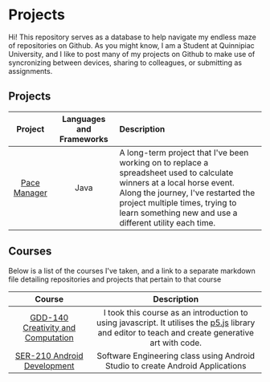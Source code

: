 # Projects
Hi! This repository serves as a database to help navigate my endless maze of repositories on Github. As you might know, I am a Student at Quinnipiac University, and I like to post many of my projects on Github to make use of syncronizing between devices, sharing to colleagues, or submitting as assignments.

## Projects
| Project | Languages and Frameworks | Description |
| :---: | :---: | :--- |
| [Pace Manager](https://www.github.com/LittleTealeaf/paceManager) | Java | A long-term project that I've been working on to replace a spreadsheet used to calculate winners at a local horse event. Along the journey, I've restarted the project multiple times, trying to learn something new and use a different utility each time.|

## Courses
Below is a list of the courses I've taken, and a link to a separate markdown file detailing repositories and projects that pertain to that course

| Course | Description |
| :---: | :---: |
| [GDD-140 Creativity and Computation](courses/GDD-140.md) | I took this course as an introduction to using javascript. It utilises the [p5.js](https://p5js.org/) library and editor to teach and create generative art with code.|
| [SER-210 Android Development](courses/SER-210.md) | Software Engineering class using Android Studio to create Android Applications |

<!-- TODO: perhaps make this into one of those github pages? -->